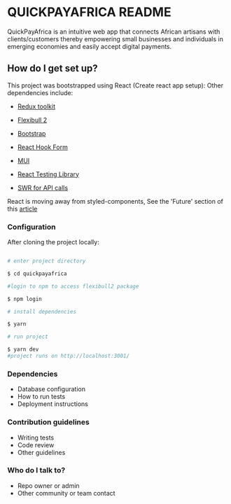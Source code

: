 # QUICKPAYAFRICA README

QuickPayAfrica is an intuitive web app that connects African artisans with clients/customers thereby empowering small businesses and individuals in emerging economies and easily accept digital payments.

## How do I get set up?

This project was bootstrapped using React (Create react app setup):
Other dependencies include:

- [Redux toolkit](https://redux-toolkit.js.org/tutorials/typescript)

- [Flexibull 2](https://www.npmjs.com/package/flexibull-2-0)

- [Bootstrap](https://getbootstrap.com/docs/5.3/getting-started/introduction/)

- [React Hook Form](https://react-hook-form.com/docs/usefieldarray)

- [MUI](https://mui.com/material-ui/getting-started/)

- [React Testing Library](https://testing-library.com/docs/react-testing-library/intro/)

- [SWR for API calls](https://swr.vercel.app/docs/getting-started)

React is moving away from styled-components, See the 'Future' section of this [article](https://github.com/reactwg/react-18/discussions/110)

### Configuration

After cloning the project locally:

```bash

# enter project directory

$ cd quickpayafrica

#login to npm to access flexibull2 package

$ npm login

# install dependencies

$ yarn

# run project

$ yarn dev
#project runs on http://localhost:3001/

```

### Dependencies

- Database configuration
- How to run tests
- Deployment instructions

### Contribution guidelines

- Writing tests
- Code review
- Other guidelines

### Who do I talk to?

- Repo owner or admin
- Other community or team contact
